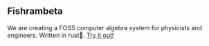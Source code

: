## Fishrambeta
We are creating a FOSS computer algebra system for physicists and engineers. Written in rust🦀. [Try it out!](https://fishrambeta.github.io/fishrambeta)
